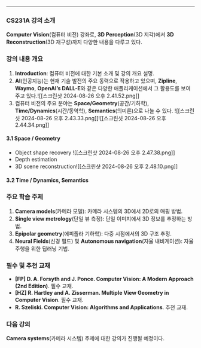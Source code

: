 
---

### CS231A 강의 소개
**Computer Vision**(컴퓨터 비전) 강좌로, **3D Perception**(3D 지각)에서 **3D Reconstruction**(3D 재구성)까지 다양한 내용을 다루고 있다.

### 강의 내용 개요
1. **Introduction**: 컴퓨터 비전에 대한 기본 소개 및 강의 개요 설명.
2. **AI**(인공지능)는 현재 기술 발전의 주요 동력으로 작용하고 있으며, **Zipline**, **Waymo**, **OpenAI’s DALL-E**와 같은 다양한 애플리케이션에서 그 활용도를 보여주고 있다.![[스크린샷 2024-08-26 오후 2.41.52.png]]
3. 컴퓨터 비전의 주요 분야는 **Space/Geometry**(공간/기하학), **Time/Dynamics**(시간/동역학), **Semantics**(의미론)으로 나눌 수 있다. ![[스크린샷 2024-08-26 오후 2.43.33.png]]![[스크린샷 2024-08-26 오후 2.44.34.png]]
#### 3.1 Space / Geometry
   - Object shape recovery
     ![[스크린샷 2024-08-26 오후 2.47.38.png]]
   - Depth estimation
   - 3D scene reconstruction![[스크린샷 2024-08-26 오후 2.48.10.png]]
#### 3.2 Time / Dynamics, Semantics
### 주요 학습 주제
1. **Camera models**(카메라 모델): 카메라 시스템의 3D에서 2D로의 매핑 방법.
2. **Single view metrology**(단일 뷰 측정): 단일 이미지에서 3D 정보를 추정하는 방법.
3. **Epipolar geometry**(에피폴라 기하학): 다중 시점에서의 3D 구조 추정.
4. **Neural Fields**(신경 필드) 및 **Autonomous navigation**(자율 내비게이션): 자율주행을 위한 딥러닝 기법.

### 필수 및 추천 교재
- **[FP] D. A. Forsyth and J. Ponce. Computer Vision: A Modern Approach (2nd Edition)**. 필수 교재.
- **[HZ] R. Hartley and A. Zisserman. Multiple View Geometry in Computer Vision**. 필수 교재.
- **R. Szeliski. Computer Vision: Algorithms and Applications**. 추천 교재.

### 다음 강의
**Camera systems**(카메라 시스템) 주제에 대한 강의가 진행될 예정이다.